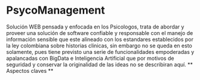 # PsycoManagement
Solución WEB pensada y enfocada en los Psicologos, trata de abordar y proveer una solución de software confiable y responsable con el manejo de información sensible que este alineado con los estandares establecidos por la ley colombiana sobre historias clinicas, sin embargo no se queda en esto solamente, pues tiene previsto una serie de funcionalidades empoderadas y apalancadas con BigData e Inteligencia Artificial que por motivos de seguridad y conservar la originalidad de las ideas no se describiran aquí.
** Aspectos claves **


